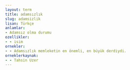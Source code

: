 ```yaml
---
layout: term
title: adamsızlık
slug: adamsizlik
lisan: Türkçe
anlamlar:
- Adamsız olma durumu
ozellikler:
- - isim
ornekler:
- - Adamsızlık memleketin en önemli, en büyük derdiydi.
orneklerkaynak:
- - Tahsin Uzer
---
```

